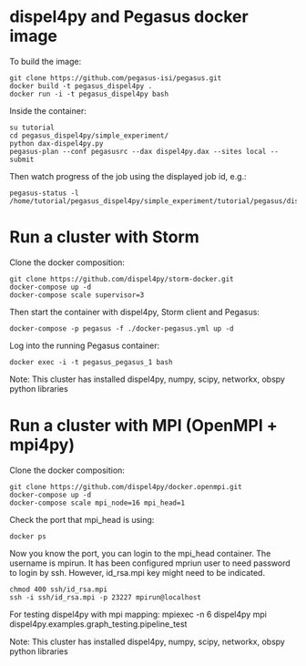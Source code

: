 # dispel4py and Pegasus docker image

To build the image:

    git clone https://github.com/pegasus-isi/pegasus.git
    docker build -t pegasus_dispel4py .
    docker run -i -t pegasus_dispel4py bash

Inside the container:

    su tutorial
    cd pegasus_dispel4py/simple_experiment/
    python dax-dispel4py.py
    pegasus-plan --conf pegasusrc --dax dispel4py.dax --sites local --submit

Then watch progress of the job using the displayed job id, e.g.:

    pegasus-status -l /home/tutorial/pegasus_dispel4py/simple_experiment/tutorial/pegasus/dispel4py/20160318T215222+0000


# Run a cluster with Storm

Clone the docker composition:

    git clone https://github.com/dispel4py/storm-docker.git
    docker-compose up -d
    docker-compose scale supervisor=3
    
Then start the container with dispel4py, Storm client and Pegasus:

    docker-compose -p pegasus -f ./docker-pegasus.yml up -d

Log into the running Pegasus container:

    docker exec -i -t pegasus_pegasus_1 bash

Note: This cluster has installed dispel4py, numpy, scipy, networkx, obspy python libraries

# Run a cluster with MPI (OpenMPI + mpi4py)

Clone the docker composition:

    git clone https://github.com/dispel4py/docker.openmpi.git
    docker-compose up -d
    docker-compose scale mpi_node=16 mpi_head=1

Check the port that mpi_head is using:
    
    docker ps

Now you know the port, you can login to the mpi_head container. The username is mpirun.
It has been configured mpriun user to need password to login by ssh. However, id_rsa.mpi key might need to be indicated.
 
    chmod 400 ssh/id_rsa.mpi
    ssh -i ssh/id_rsa.mpi -p 23227 mpirun@localhost

For testing dispel4py with mpi mapping:
     mpiexec -n 6 dispel4py mpi dispel4py.examples.graph_testing.pipeline_test	

Note: This cluster has installed dispel4py, numpy, scipy, networkx, obspy python libraries

